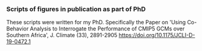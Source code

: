 ### Scripts of figures in publication as part of PhD
These scripts were written for my PhD. Specifically the Paper on 'Using Co-Behavior Analysis to Interrogate the Performance of CMIP5 GCMs over Southern Africa', J. Climate (33), 2891-2905 https://doi.org/10.1175/JCLI-D-19-0472.1
